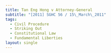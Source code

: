 ```yaml
---
title: Tan Eng Hong v Attorney-General
subtitle: "[2011] SGHC 56 / 15\_March\_2011"
tags:
  - Civil Procedure
  - Striking Out
  - Constitutional Law
  - Fundamental Liberties
layout: single
---
```


